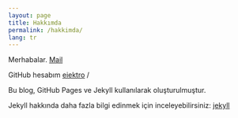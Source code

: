 ```yaml
---
layout: page
title: Hakkımda
permalink: /hakkimda/
lang: tr
---
```


Merhabalar. [Mail](mailto:merhabade@metinemrekoral.com.tr)

GitHub hesabım
[eiektro][github-hesabim] /

[github-hesabim]: https://github.com/eiektro

Bu blog, GitHub Pages ve Jekyll kullanılarak oluşturulmuştur.

Jekyll hakkında daha fazla bilgi edinmek için inceleyebilirsiniz:
[jekyll](https://github.com/jekyll/jekyll)